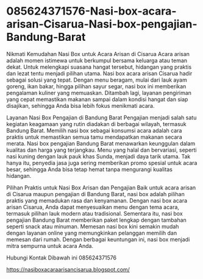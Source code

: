 # 085624371576-Nasi-box-acara-arisan-Cisarua-Nasi-box-pengajian-Bandung-Barat
Nikmati Kemudahan Nasi Box untuk Acara Arisan di Cisarua
Acara arisan adalah momen istimewa untuk berkumpul bersama keluarga atau teman dekat. Untuk melengkapi suasana hangat tersebut, hidangan yang praktis dan lezat tentu menjadi pilihan utama. Nasi box acara arisan Cisarua hadir sebagai solusi yang tepat. Dengan menu beragam, mulai dari lauk ayam goreng, ikan bakar, hingga pilihan sayur segar, nasi box ini memberikan pengalaman kuliner yang memuaskan. Ditambah lagi, layanan pengiriman yang cepat memastikan makanan sampai dalam kondisi hangat dan siap disajikan, sehingga Anda bisa lebih fokus menikmati acara.

Layanan Nasi Box Pengajian di Bandung Barat
Pengajian menjadi salah satu kegiatan keagamaan yang rutin diadakan di berbagai wilayah, termasuk Bandung Barat. Memilih nasi box sebagai konsumsi acara adalah cara praktis untuk memastikan semua tamu mendapatkan makanan secara merata. Nasi box pengajian Bandung Barat menawarkan keunggulan dalam kualitas dan harga yang terjangkau. Menu yang halal dan bervariasi, seperti nasi kuning dengan lauk pauk khas Sunda, menjadi daya tarik utama. Tak hanya itu, penyedia jasa juga sering memberikan promo spesial untuk acara besar, sehingga Anda bisa tetap hemat tanpa mengurangi kualitas hidangan.

Pilihan Praktis untuk Nasi Box Arisan dan Pengajian
Baik untuk acara arisan di Cisarua maupun pengajian di Bandung Barat, nasi box adalah pilihan praktis yang memadukan rasa dan kenyamanan. Dengan nasi box acara arisan Cisarua, Anda dapat menyesuaikan menu dengan tema acara, termasuk pilihan lauk modern atau tradisional. Sementara itu, nasi box pengajian Bandung Barat memberikan paket lengkap dengan tambahan seperti snack atau minuman. Memesan nasi box kini semakin mudah dengan layanan online yang memungkinkan pelanggan memilih dan memesan dari rumah. Dengan berbagai keuntungan ini, nasi box menjadi mitra sempurna untuk acara Anda.

Hubungi Kontak Dibawah ini 
085624371576

https://nasiboxacaraarisancisarua.blogspot.com/
